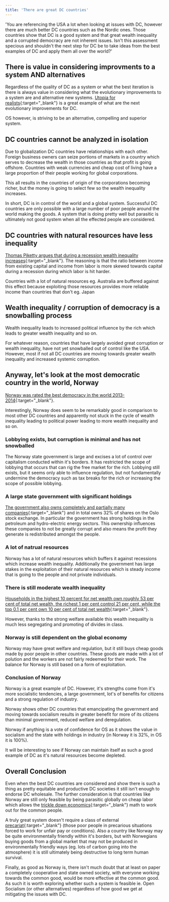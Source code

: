 ```yaml
---
title: 'There are great DC countries'
---
```


'You are referencing the USA a lot when looking at issues with DC, however there are much better DC countries such as the Nordic ones. Those countries show that DC is a good system and that great wealth inequality and a corrupted democracy are not inherent issues. Isn't this assessment specious and shouldn't the next step for DC be to take ideas from the best examples of DC and apply them all over the world?'

## There is value in considering improvments to a system AND alternatives

Regardless of the quality of DC as a system or what the best iteration is there is always value in considering what the evolutionary improvements to a system are and alternative new systems. [Utopia for realists](https://thecorrespondent.com/utopia-for-realists/){:target="_blank"} is a great example of what are the next evolutionary improvements for DC.

OS however, is striving to be an alternative, compelling and superior system.

## DC countries cannot be analyzed in isolation

Due to globalization DC countries have relationships with each other. Foreign business owners can seize portions of markets in a country which serves to decrease the wealth in those countries as that profit is going offshore. Countries with weak currencies and cheap cost of living have a large proportion of their people working for global corporations.

This all results in the countries of origin of the corporations becoming richer, but the money is going to select few so the wealth inequality increases.

In short, DC is in control of the world and a global system. Successful DC countries are only possible with a large number of poor people around the world making the goods. A system that is doing pretty well but parasitic is ultimately not good system when all the effected people are considered.

## DC countries with natural resources have less inequality

[Thomas Piketty argues that during a recession wealth inequality increases](http://www.nybooks.com/articles/2014/05/08/thomas-piketty-new-gilded-age/){:target="_blank"}. The reasoning is that the ratio between income from existing capital and income from labor is more skewed towards capital during a recession during which labor is hit harder.

Countries with a lot of natural resources eg. Australia are buffered against this effect because exploiting those resources provides more reliable income than countries that don't eg. Japan

## Wealth inequality / corruption of democracy is a snowballing process

Wealth inequality leads to increased political influence by the rich which leads to greater wealth inequality and so on.

For whatever reason, countries that have largely avoided great corruption or wealth inequality, have not yet snowballed out of control like the USA. However, most if not all DC countries are moving towards greater wealth inequality and increased systemic corruption.

## Anyway, let's look at the most democratic country in the world, Norway

[Norway was rated the best democracy in the world 2013-2014](http://democracyranking.org/wordpress/rank/democracy-ranking-2015/){:target="_blank"}.

Interestingly, Norway does seem to be remarkably good in comparison to most other DC countries and apparently not stuck in the cycle of wealth inequality leading to political power leading to more wealth inequality and so on.

### Lobbying exists, but corruption is minimal and has not snowballed

The Norway state government is large and excises a lot of control over capitalism conducted within it's borders. It has restricted the scope of lobbying that occurs that can rig the free market for the rich. Lobbying still exists, but it seems only able to influence regulation, but not fundamentally undermine the democracy such as tax breaks for the rich or increasing the scope of possible lobbying.

### A large state government with significant holdings

[The government also owns completely and partially many companies](https://www.oecd.org/daf/ca/35175246.pdf){:target="_blank"} and in total owns 32% of shares on the Oslo stock exchange. In particular the government has strong holdings in the petroleum and hydro-electric energy sectors. This ownership influences these companies to not be greatly corrupt and also means the profit they generate is redistributed amongst the people.

### A lot of natrual resources

Norway has a lot of natural resources which buffers it against recessions which increase wealth inequality. Additionally the government has large stakes in the exploitation of their natural resources which is steady income that is going to the people and not private individuals.

### There is still moderate wealth inequality

[Households in the highest 10 percent for net wealth own roughly 53 per cent of total net wealth, the richest 1 per cent control 21 per cent, while the top 0.1 per cent own 10 per cent of total net wealth](http://www.ssb.no/a/english/publikasjoner/pdf/rapp_201235_en/rapp_201235_en.pdf){:target="_blank"}.

However, thanks to the strong welfare available this wealth inequality is much less segregating and promoting of divides in class.

### Norway is still dependent on the global economy

Norway may have great welfare and regulation, but it still buys cheap goods made by poor people in other countries. These goods are made with a lot of polution and the workers are not fairly redeemed for their work. The balance for Norway is still based on a form of exploitation.

### Conclusion of Norway

Norway is a great example of DC. However, it's strengths come from it's more socialistic tendencies, a large government, lot's of benefits for citizens and a strong regulation of industry.

Norway shows other DC countries that emancipating the government and moving towards socialism results in greater benefit for more of its citizens than minimal government, reduced welfare and deregulation.

Norway if anything is a vote of confidence for OS as it shows the value in socialism and the state with holdings in industry (in Norway it is 32%, in OS it is 100%).

It will be interesting to see if Norway can maintain itself as such a good example of DC as it's natural resources become depleted.

## Overall Conclusion

Even when the best DC countries are considered and show there is such a thing as pretty equitable and productive DC societies it still isn't enough to endorse DC wholesale. The further consideration is that countries like Norway are still only feasible by being parasitic globally on cheap labor which allows the [trickle down economics](https://en.wikipedia.org/wiki/Trickle-down_economics){:target="_blank"} math to work out for the common people.

A truly great system doesn't require a class of external [precariat](https://en.wikipedia.org/wiki/Precariat){:target="_blank"} (those poor people in precarious situations forced to work for unfair pay or conditions). Also a country like Norway may be quite environmentally friendly within it's borders, but with Norwegians buying goods from a global market that may not be produced in environmentally friendly ways (eg. lots of carbon going into the atmosphere) it is still ultimately being destructive to long term human survival.

Finally, as good as Norway is, there isn't much doubt that at least on paper a completely cooperative and state owned society, with everyone working towards the common good, would be more effective at the common good. As such it is worth exploring whether such a system is feasible ie. Open Socialism (or other alternatives) regardless of how good we get at mitigating the issues with DC.
